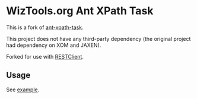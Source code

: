 # WizTools.org Ant XPath Task

This is a fork of [ant-xpath-task](https://code.google.com/p/ant-xpath-task/).

This project does not have any third-party dependency (the original project had dependency on XOM and JAXEN).

Forked for use with [RESTClient](https://github.com/wiztools/rest-client).

## Usage

See [example](https://github.com/wiztools/ant-xpath-task/blob/master/ant-test.xml).


